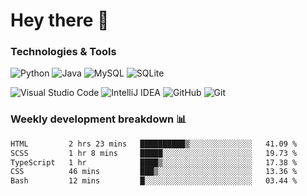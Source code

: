 # Hey there 👋

### Technologies & Tools

![Python](https://img.shields.io/badge/python-3670A0?style=for-the-badge&logo=python&logoColor=ffdd54)
![Java](https://img.shields.io/badge/java-%23ED8B00.svg?style=for-the-badge&logo=openjdk&logoColor=white)
![MySQL](https://img.shields.io/badge/mysql-4479A1.svg?style=for-the-badge&logo=mysql&logoColor=white)
![SQLite](https://img.shields.io/badge/sqlite-%2307405e.svg?style=for-the-badge&logo=sqlite&logoColor=white)

![Visual Studio Code](https://img.shields.io/badge/Visual%20Studio%20Code-0078d7.svg?style=for-the-badge&logo=visual-studio-code&logoColor=white)
![IntelliJ IDEA](https://img.shields.io/badge/IntelliJIDEA-000000.svg?style=for-the-badge&logo=intellij-idea&logoColor=white)
![GitHub](https://img.shields.io/badge/github-%23121011.svg?style=for-the-badge&logo=github&logoColor=white)
![Git](https://img.shields.io/badge/git-%23F05033.svg?style=for-the-badge&logo=git&logoColor=white)

### Weekly development breakdown 📊
<!--START_SECTION:waka-->

```txt
HTML         2 hrs 23 mins   ██████████▒░░░░░░░░░░░░░░   41.09 %
SCSS         1 hr 8 mins     █████░░░░░░░░░░░░░░░░░░░░   19.73 %
TypeScript   1 hr            ████▒░░░░░░░░░░░░░░░░░░░░   17.38 %
CSS          46 mins         ███▒░░░░░░░░░░░░░░░░░░░░░   13.36 %
Bash         12 mins         █░░░░░░░░░░░░░░░░░░░░░░░░   03.44 %
```

<!--END_SECTION:waka-->
